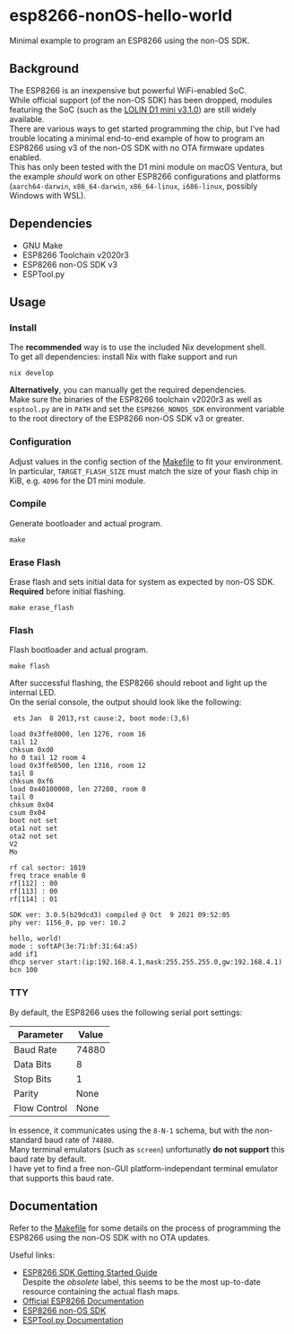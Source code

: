 # esp8266-nonOS-hello-world

Minimal example to program an ESP8266 using the non-OS SDK.

## Background

The ESP8266 is an inexpensive but powerful WiFi-enabled SoC.  
While official support (of the non-OS SDK) has been dropped, modules featuring the SoC (such as the
[LOLIN D1 mini v3.1.0](https://www.wemos.cc/en/latest/d1/d1_mini_3.1.0.html)) are still widely available.  
There are various ways to get started programming the chip, but I've had trouble locating a minimal end-to-end example of how to program an ESP8266 using v3 of the non-OS SDK with no OTA firmware updates enabled.  
This has only been tested with the D1 mini module on macOS Ventura, but the example _should_ work on other ESP8266 configurations and platforms (`aarch64-darwin`, `x86_64-darwin`, `x86_64-linux`, `i686-linux`, possibly Windows with WSL).

## Dependencies

- GNU Make
- ESP8266 Toolchain v2020r3
- ESP8266 non-OS SDK v3
- ESPTool.py

## Usage

### Install

The **recommended** way is to use the included Nix development shell.  
To get all dependencies: install Nix with flake support and run

```
nix develop
```

**Alternatively**, you can manually get the required dependencies.  
Make sure the binaries of the ESP8266 toolchain v2020r3 as well as `esptool.py` are in `PATH`
and set the `ESP8266_NONOS_SDK` environment variable to the root directory of the
ESP8266 non-OS SDK v3 or greater.

### Configuration

Adjust values in the config section of the [Makefile](./Makefile) to fit your environment.  
In particular, `TARGET_FLASH_SIZE` must match the size of your flash chip in KiB,
e.g. `4096` for the D1 mini module.

### Compile

Generate bootloader and actual program.

```
make
```

### Erase Flash

Erase flash and sets initial data for system as expected by non-OS SDK.  
**Required** before initial flashing.

```
make erase_flash
```

### Flash

Flash bootloader and actual program.

```
make flash
```

After successful flashing, the ESP8266 should reboot and light up the internal LED.  
On the serial console, the output should look like the following:

```
 ets Jan  8 2013,rst cause:2, boot mode:(3,6)

load 0x3ffe8000, len 1276, room 16
tail 12
chksum 0xd0
ho 0 tail 12 room 4
load 0x3ffe8500, len 1316, room 12
tail 8
chksum 0xf6
load 0x40100000, len 27280, room 0
tail 0
chksum 0x04
csum 0x04
boot not set
ota1 not set
ota2 not set
V2
Mo

rf cal sector: 1019
freq trace enable 0
rf[112] : 00
rf[113] : 00
rf[114] : 01

SDK ver: 3.0.5(b29dcd3) compiled @ Oct  9 2021 09:52:05
phy ver: 1156_0, pp ver: 10.2

hello, world!
mode : softAP(3e:71:bf:31:64:a5)
add if1
dhcp server start:(ip:192.168.4.1,mask:255.255.255.0,gw:192.168.4.1)
bcn 100
```

### TTY

By default, the ESP8266 uses the following serial port settings:

| Parameter    | Value |
| ------------ | ----- |
| Baud Rate    | 74880 |
| Data Bits    | 8     |
| Stop Bits    | 1     |
| Parity       | None  |
| Flow Control | None  |

In essence, it communicates using the `8-N-1` schema, but with the non-standard baud rate of
`74880`.  
Many terminal emulators (such as `screen`) unfortunatly **do not support** this baud rate by default.  
I have yet to find a free non-GUI platform-independant terminal emulator that supports this baud rate.

## Documentation

Refer to the [Makefile](./Makefile) for some details on the process of programming the ESP8266
using the non-OS SDK with no OTA updates.

Useful links:

- [ESP8266 SDK Getting Started Guide](https://www.espressif.com/sites/default/files/documentation/2a-esp8266-sdk_getting_started_guide_en.pdf)  
  Despite the _obsolete_ label, this seems to be the most up-to-date resource containing the actual flash maps.
- [Official ESP8266 Documentation](http://espressif.com/en/support/download/documents?keys=&field_type_tid%5B%5D=14)
- [ESP8266 non-OS SDK](https://github.com/espressif/ESP8266_NONOS_SDK)
- [ESPTool.py Documentation](https://docs.espressif.com/projects/esptool/en/latest/esp8266/index.html)
